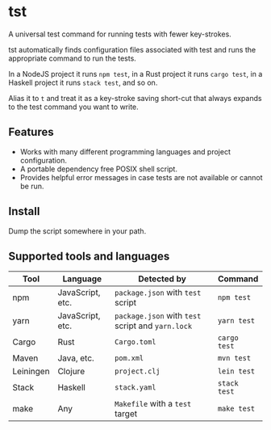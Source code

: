 # tst

A universal test command for running tests with fewer key-strokes.

tst automatically finds configuration files associated with test and runs
the appropriate command to run the tests.

In a NodeJS project it runs `npm test`, in a Rust project it runs `cargo test`,
in a Haskell project it runs `stack test`, and so on.

Alias it to `t` and treat it as a key-stroke saving short-cut that always
expands to the test command you want to write.

## Features

* Works with many different programming languages and project configuration.
* A portable dependency free POSIX shell script.
* Provides helpful error messages in case tests are not available or cannot be
  run.

## Install

Dump the script somewhere in your path.

## Supported tools and languages

| Tool      | Language         | Detected by                                       | Command      |
|-----------|------------------|---------------------------------------------------|--------------|
| npm       | JavaScript, etc. | `package.json` with `test` script                 | `npm test`   |
| yarn      | JavaScript, etc. | `package.json` with `test` script and `yarn.lock` | `yarn test`  |
| Cargo     | Rust             | `Cargo.toml`                                      | `cargo test` |
| Maven     | Java, etc.       | `pom.xml`                                         | `mvn test`   |
| Leiningen | Clojure          | `project.clj`                                     | `lein test`  |
| Stack     | Haskell          | `stack.yaml`                                      | `stack test` |
| make      | Any              | `Makefile` with a `test` target                   | `make test`  |
